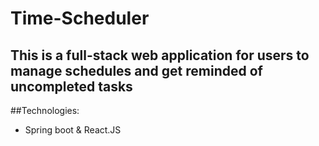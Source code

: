 # Time-Scheduler

## This is a full-stack web application for users to manage schedules and get reminded of uncompleted tasks

##Technologies:

* Spring boot & React.JS

